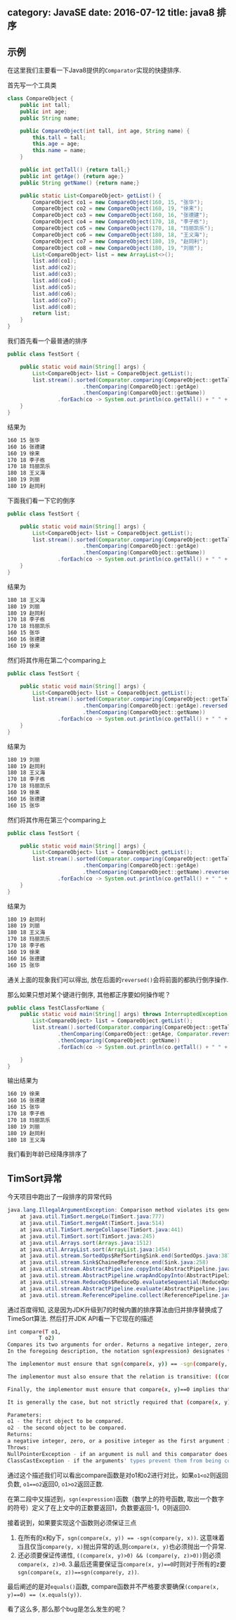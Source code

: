 category: JavaSE
date: 2016-07-12
title: java8 排序
---
## 示例
在这里我们主要看一下Java8提供的`Comparator`实现的快捷排序.

首先写一个工具类
```java
class CompareObject {
	public int tall;
	public int age;
	public String name;

	public CompareObject(int tall, int age, String name) {
		this.tall = tall;
		this.age = age;
		this.name = name;
	}

	public int getTall() {return tall;}
	public int getAge() {return age;}
	public String getName() {return name;}

	public static List<CompareObject> getList() {
		CompareObject co1 = new CompareObject(160, 15, "张华");
		CompareObject co2 = new CompareObject(160, 19, "徐来");
		CompareObject co3 = new CompareObject(160, 16, "张德建");
		CompareObject co4 = new CompareObject(170, 18, "李子栋");
		CompareObject co5 = new CompareObject(170, 18, "玛丽凯乐");
		CompareObject co6 = new CompareObject(180, 18, "王义海");
		CompareObject co7 = new CompareObject(180, 19, "赵同利");
		CompareObject co8 = new CompareObject(180, 19, "刘丽");
		List<CompareObject> list = new ArrayList<>();
		list.add(co1);
		list.add(co2);
		list.add(co3);
		list.add(co4);
		list.add(co5);
		list.add(co6);
		list.add(co7);
		list.add(co8);
		return list;
	}
}
```
我们首先看一个最普通的排序
```java
public class TestSort {

	public static void main(String[] args) {
		List<CompareObject> list = CompareObject.getList();
		list.stream().sorted(Comparator.comparing(CompareObject::getTall)
						.thenComparing(CompareObject::getAge)
						.thenComparing(CompareObject::getName))
				.forEach(co -> System.out.println(co.getTall() + " " + co.getAge() + " " + co.getName()));
	}
}
```
结果为
```bash
160 15 张华
160 16 张德建
160 19 徐来
170 18 李子栋
170 18 玛丽凯乐
180 18 王义海
180 19 刘丽
180 19 赵同利
```

下面我们看一下它的倒序
```java
public class TestSort {

	public static void main(String[] args) {
		List<CompareObject> list = CompareObject.getList();
		list.stream().sorted(Comparator.comparing(CompareObject::getTall).reversed()
						.thenComparing(CompareObject::getAge)
						.thenComparing(CompareObject::getName))
				.forEach(co -> System.out.println(co.getTall() + " " + co.getAge() + " " + co.getName()));
	}
}
```
结果为
```bash
180 18 王义海
180 19 刘丽
180 19 赵同利
170 18 李子栋
170 18 玛丽凯乐
160 15 张华
160 16 张德建
160 19 徐来
```
然们将其作用在第二个comparing上
```java
public class TestSort {

	public static void main(String[] args) {
		List<CompareObject> list = CompareObject.getList();
		list.stream().sorted(Comparator.comparing(CompareObject::getTall)
						.thenComparing(CompareObject::getAge).reversed()
						.thenComparing(CompareObject::getName))
				.forEach(co -> System.out.println(co.getTall() + " " + co.getAge() + " " + co.getName()));
	}
}
```
结果为
```bash
180 19 刘丽
180 19 赵同利
180 18 王义海
170 18 李子栋
170 18 玛丽凯乐
160 19 徐来
160 16 张德建
160 15 张华
```
然们将其作用在第三个comparing上
```java
public class TestSort {

	public static void main(String[] args) {
		List<CompareObject> list = CompareObject.getList();
		list.stream().sorted(Comparator.comparing(CompareObject::getTall)
						.thenComparing(CompareObject::getAge)
						.thenComparing(CompareObject::getName).reversed())
				.forEach(co -> System.out.println(co.getTall() + " " + co.getAge() + " " + co.getName()));
	}
}
```
结果为
```bash
180 19 赵同利
180 19 刘丽
180 18 王义海
170 18 玛丽凯乐
170 18 李子栋
160 19 徐来
160 16 张德建
160 15 张华
```
通关上面的现象我们可以得出, 放在后面的`reversed()`会将前面的都执行倒序操作.

那么如果只想对某个键进行倒序, 其他都正序要如何操作呢？
```java
public class TestClassForName {
    public static void main(String[] args) throws InterruptedException, ClassNotFoundException {
        List<CompareObject> list = CompareObject.getList();
        list.stream().sorted(Comparator.comparing(CompareObject::getTall)
                .thenComparing(CompareObject::getAge, Comparator.reverseOrder())
                .thenComparing(CompareObject::getName))
                .forEach(co -> System.out.println(co.getTall() + " " + co.getAge() + " " + co.getName()));

    }
}
```
输出结果为
```bash
160 19 徐来
160 16 张德建
160 15 张华
170 18 李子栋
170 18 玛丽凯乐
180 19 刘丽
180 19 赵同利
180 18 王义海
```
我们看到年龄已经降序排序了

## TimSort异常
今天项目中跑出了一段排序的异常代码
```java
java.lang.IllegalArgumentException: Comparison method violates its general contract!
	at java.util.TimSort.mergeLo(TimSort.java:777)
	at java.util.TimSort.mergeAt(TimSort.java:514)
	at java.util.TimSort.mergeCollapse(TimSort.java:441)
	at java.util.TimSort.sort(TimSort.java:245)
	at java.util.Arrays.sort(Arrays.java:1512)
	at java.util.ArrayList.sort(ArrayList.java:1454)
	at java.util.stream.SortedOps$RefSortingSink.end(SortedOps.java:387)
	at java.util.stream.Sink$ChainedReference.end(Sink.java:258)
	at java.util.stream.AbstractPipeline.copyInto(AbstractPipeline.java:482)
	at java.util.stream.AbstractPipeline.wrapAndCopyInto(AbstractPipeline.java:471)
	at java.util.stream.ReduceOps$ReduceOp.evaluateSequential(ReduceOps.java:708)
	at java.util.stream.AbstractPipeline.evaluate(AbstractPipeline.java:234)
	at java.util.stream.ReferencePipeline.collect(ReferencePipeline.java:499)
```
通过百度得知, 这是因为JDK升级到7的时候内置的排序算法由归并排序替换成了TimeSort算法. 然后打开JDK API看一下它现在的描述
```bash
int compare(T o1,
          T o2)
Compares its two arguments for order. Returns a negative integer, zero, or a positive integer as the first argument is less than, equal to, or greater than the second.
In the foregoing description, the notation sgn(expression) designates the mathematical signum function, which is defined to return one of -1, 0, or 1 according to whether the value of expression is negative, zero or positive.

The implementor must ensure that sgn(compare(x, y)) == -sgn(compare(y, x)) for all x and y. (This implies that compare(x, y) must throw an exception if and only if compare(y, x) throws an exception.)

The implementor must also ensure that the relation is transitive: ((compare(x, y)>0) && (compare(y, z)>0)) implies compare(x, z)>0.

Finally, the implementor must ensure that compare(x, y)==0 implies that sgn(compare(x, z))==sgn(compare(y, z)) for all z.

It is generally the case, but not strictly required that (compare(x, y)==0) == (x.equals(y)). Generally speaking, any comparator that violates this condition should clearly indicate this fact. The recommended language is "Note: this comparator imposes orderings that are inconsistent with equals."

Parameters:
o1 - the first object to be compared.
o2 - the second object to be compared.
Returns:
a negative integer, zero, or a positive integer as the first argument is less than, equal to, or greater than the second.
Throws:
NullPointerException - if an argument is null and this comparator does not permit null arguments
ClassCastException - if the arguments' types prevent them from being compared by this comparator.
```
通过这个描述我们可以看出compare函数是对o1和o2进行对比，如果`o1<o2`则返回负数, `o1==o2`返回0, `o1>o2`返回正数.

在第二段中又描述到，`sgn(expression)`函数（数学上的符号函数, 取出一个数字的符号）定义了在上文中的正数要返回1，负数要返回-1，0则返回0.

接着说到，如果要实现这个函数则必须保证三点
1. 在所有的x和y下，`sgn(compare(x, y)) == -sgn(compare(y, x))`. 这意味着当且仅当`compare(y, x)`抛出异常的话,则`compare(x, y)`也必须抛出一个异常. 
2. 还必须要保证传递性, `((compare(x, y)>0) && (compare(y, z)>0))`则必须`compare(x, z)>0`. 
3.最后还需要保证当`compare(x, y)==0`时则对于所有的z要`sgn(compare(x, z))==sgn(compare(y, z))`.

最后阐述的是对`equals()`函数, compare函数并不严格要求要确保`(compare(x, y)==0) == (x.equals(y))`. 

看了这么多, 那么那个bug是怎么发生的呢？

